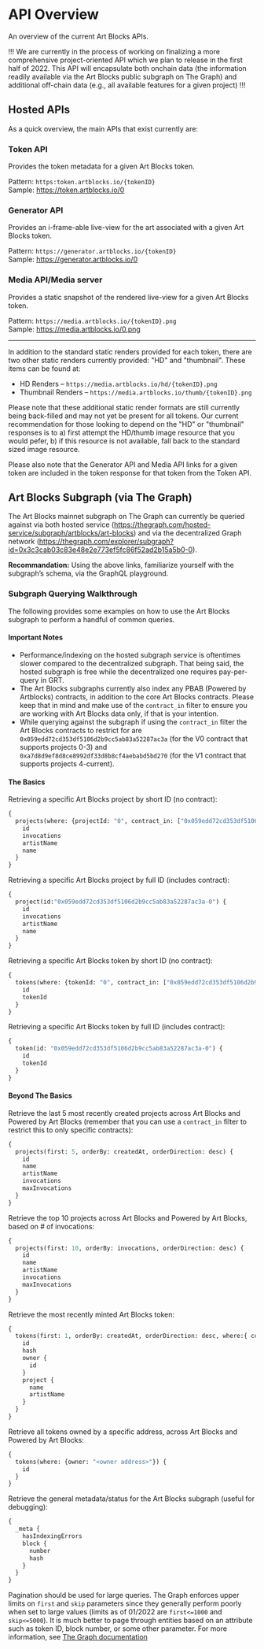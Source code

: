 # API Overview

An overview of the current Art Blocks APIs.

!!!
We are currently in the process of working on finalizing a more comprehensive project-oriented API which we plan to release in the first half of 2022. This API will encapsulate both onchain data (the information readily available via the Art Blocks public subgraph on The Graph) and additional off-chain data (e.g., all available features for a given project)
!!!

## Hosted APIs

As a quick overview, the main APIs that exist currently are:

### Token API

Provides the token metadata for a given Art Blocks token.

Pattern: `https:token.artblocks.io/{tokenID}`\
Sample: https://token.artblocks.io/0

### Generator API

Provides an i-frame-able live-view for the art associated with a given Art Blocks token.

Pattern: `https://generator.artblocks.io/{tokenID}`\
Sample: https://generator.artblocks.io/0

### Media API/Media server

Provides a static snapshot of the rendered live-view for a given Art Blocks token.

Pattern: `https://media.artblocks.io/{tokenID}.png`\
Sample: https://media.artblocks.io/0.png

---

In addition to the standard static renders provided for each token, there are two other static renders currently provided: "HD" and "thumbnail". These items can be found at:

* HD Renders – `https://media.artblocks.io/hd/{tokenID}.png`
* Thumbnail Renders – `https://media.artblocks.io/thumb/{tokenID}.png`

Please note that these additional static render formats are still currently being back-filled and may not yet be present for all tokens. Our current recommendation for those looking to depend on the "HD" or "thumbnail" responses is to a) first attempt the HD/thumb image resource that you would pefer, b) if this resource is not available, fall back to the standard sized image resource.

Please also note that the Generator API and Media API links for a given token are included in the token response for that token from the Token API.

## Art Blocks Subgraph (via The Graph)

The Art Blocks mainnet subgraph on The Graph can currently be queried against via both hosted service (https://thegraph.com/hosted-service/subgraph/artblocks/art-blocks) and via the decentralized Graph network (https://thegraph.com/explorer/subgraph?id=0x3c3cab03c83e48e2e773ef5fc86f52ad2b15a5b0-0).

**Recommandation:** Using the above links, familiarize yourself with the subgraph’s schema, via the GraphQL playground.

### Subgraph Querying Walkthrough

The following provides some examples on how to use the Art Blocks subgraph to perform a handful of common queries.

#### Important Notes

* Performance/indexing on the hosted subgraph service is oftentimes slower compared to the decentralized subgraph. That being said, the hosted subgraph is free while the decentralized one requires pay-per-query in GRT.
* The Art Blocks subgraphs currently also index any PBAB (Powered by Artblocks) contracts, in addition to the core Art Blocks contracts. Please keep that in mind and make use of the `contract_in` filter to ensure you are working with Art Blocks data only, if that is your intention.
* While querying against the subgraph if using the `contract_in` filter the Art Blocks contracts to restrict for are `0x059edd72cd353df5106d2b9cc5ab83a52287ac3a` (for the V0 contract that supports projects 0-3) and `0xa7d8d9ef8d8ce8992df33d8b8cf4aebabd5bd270` (for the V1 contract that supports projects 4-current).

#### The Basics

Retrieving a specific Art Blocks project by short ID (no contract):

```graphql
{
  projects(where: {projectId: "0", contract_in: ["0x059edd72cd353df5106d2b9cc5ab83a52287ac3a", "0xa7d8d9ef8d8ce8992df33d8b8cf4aebabd5bd270"]}) {
    id
    invocations
    artistName
    name
  }
}
```

Retrieving a specific Art Blocks project by full ID (includes contract):

```graphql
{
  project(id:"0x059edd72cd353df5106d2b9cc5ab83a52287ac3a-0") {
    id
    invocations
    artistName
    name
  }
}
```

Retrieving a specific Art Blocks token by short ID (no contract):

```graphql
{
  tokens(where: {tokenId: "0", contract_in: ["0x059edd72cd353df5106d2b9cc5ab83a52287ac3a", "0xa7d8d9ef8d8ce8992df33d8b8cf4aebabd5bd270"]}) {
    id
    tokenId
  }
}
```

Retrieving a specific Art Blocks token by full ID (includes contract):

```graphql
{
  token(id: "0x059edd72cd353df5106d2b9cc5ab83a52287ac3a-0") {
    id
    tokenId
  }
}
```

#### Beyond The Basics

Retrieve the last 5 most recently created projects across Art Blocks and Powered by Art Blocks (remember that you can use a `contract_in` filter to restrict this to only specific contracts):

```graphql
{
  projects(first: 5, orderBy: createdAt, orderDirection: desc) {
    id
    name
    artistName
    invocations
    maxInvocations
  }
}
```

Retrieve the top 10 projects across Art Blocks and Powered by Art Blocks, based on # of invocations:

```graphql
{
  projects(first: 10, orderBy: invocations, orderDirection: desc) {
    id
    name
    artistName
    invocations
    maxInvocations
  }
}
```

Retrieve the most recently minted Art Blocks token:

```graphql
{
  tokens(first: 1, orderBy: createdAt, orderDirection: desc, where:{ contract_in: ["0x059edd72cd353df5106d2b9cc5ab83a52287ac3a", "0xa7d8d9ef8d8ce8992df33d8b8cf4aebabd5bd270"]}) {
    id
    hash
    owner {
      id
    }
    project {
      name
      artistName
    }
  }
}
```

Retrieve all tokens owned by a specific address, across Art Blocks and Powered by Art Blocks:

```graphql
{
  tokens(where: {owner: "<owner address>"}) {
    id
  }
}
```

Retrieve the general metadata/status for the Art Blocks subgraph (useful for debugging):

```graphql
{
  _meta {
    hasIndexingErrors
    block {
      number
      hash
    }
  }
}
```

Pagination should be used for large queries. The Graph enforces upper limits on `first` and `skip` parameters since they generally perform poorly when set to large values (limits as of 01/2022 are `first<=1000` and `skip<=5000`). It is much better to page through entities based on an attribute such as token ID, block number, or some other parameter. For more information, see [The Graph documentation](https://thegraph.com/docs/en/developer/graphql-api/#pagination)
